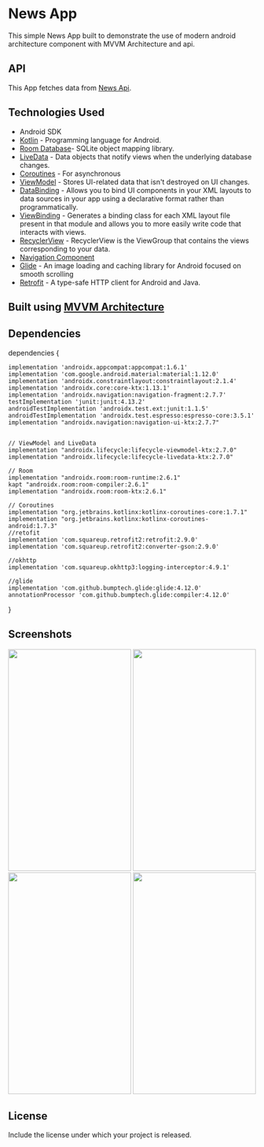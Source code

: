 # News App

This simple News App built to demonstrate the use of modern android architecture component with MVVM Architecture and api.

## API

This App fetches data from [News Api](https://newsapi.org/).

## Technologies Used

- Android SDK
- [Kotlin](https://kotlinlang.org/) - Programming language for Android.
- [Room Database](https://developer.android.com/training/data-storage/room/)- SQLite object mapping library.
- [LiveData](https://developer.android.com/topic/libraries/architecture/livedata/) - Data objects that notify views when the underlying database changes.
- [Coroutines](https://kotlinlang.org/docs/coroutines-overview.html) - For asynchronous
- [ViewModel](https://developer.android.com/topic/libraries/architecture/viewmodel) - Stores UI-related data that isn't destroyed on UI changes.
- [DataBinding](https://developer.android.com/topic/libraries/data-binding) - Allows you to bind UI components in your XML layouts to data sources in your app using a declarative format rather than programmatically.
- [ViewBinding](https://developer.android.com/topic/libraries/view-binding) - Generates a binding class for each XML layout file present in that module and allows you to more easily write code that interacts with views.
- [RecyclerView](https://developer.android.com/develop/ui/views/layout/recyclerview) - RecyclerView is the ViewGroup that contains the views corresponding to your data.
- [Navigation Component](https://developer.android.com/guide/navigation)
- [Glide](https://github.com/bumptech/glide) - An image loading and caching library for Android focused on smooth scrolling
- [Retrofit](https://square.github.io/retrofit/) - A type-safe HTTP client for Android and Java.

 ## Built using [MVVM Architecture](https://developer.android.com/topic/architecture)
  
## Dependencies

dependencies {

    implementation 'androidx.appcompat:appcompat:1.6.1'
    implementation 'com.google.android.material:material:1.12.0'
    implementation 'androidx.constraintlayout:constraintlayout:2.1.4'
    implementation 'androidx.core:core-ktx:1.13.1'
    implementation 'androidx.navigation:navigation-fragment:2.7.7'
    testImplementation 'junit:junit:4.13.2'
    androidTestImplementation 'androidx.test.ext:junit:1.1.5'
    androidTestImplementation 'androidx.test.espresso:espresso-core:3.5.1'
    implementation "androidx.navigation:navigation-ui-ktx:2.7.7"


    // ViewModel and LiveData
    implementation "androidx.lifecycle:lifecycle-viewmodel-ktx:2.7.0"
    implementation "androidx.lifecycle:lifecycle-livedata-ktx:2.7.0"

    // Room
    implementation "androidx.room:room-runtime:2.6.1"
    kapt "androidx.room:room-compiler:2.6.1"
    implementation "androidx.room:room-ktx:2.6.1"

    // Coroutines
    implementation "org.jetbrains.kotlinx:kotlinx-coroutines-core:1.7.1"
    implementation "org.jetbrains.kotlinx:kotlinx-coroutines-android:1.7.3"
    //retofit
    implementation 'com.squareup.retrofit2:retrofit:2.9.0'
    implementation 'com.squareup.retrofit2:converter-gson:2.9.0'

    //okhttp
    implementation 'com.squareup.okhttp3:logging-interceptor:4.9.1'

    //glide
    implementation 'com.github.bumptech.glide:glide:4.12.0'
    annotationProcessor 'com.github.bumptech.glide:compiler:4.12.0'

}

## Screenshots
<img src="https://github.com/crashoo/WorldNews/assets/116108036/d9a05c51-2e56-4995-81f2-b4d581c79551" width="250" height="450">
<img src="https://github.com/crashoo/WorldNews/assets/116108036/115ebaf4-0206-47eb-a6af-c8c22205294d" width="250" height="450">

<img src="https://github.com/crashoo/WorldNews/assets/116108036/ce122105-15c1-421e-ad9b-0ae2df9156e9" width="250" height="450">
<img src="https://github.com/crashoo/WorldNews/assets/116108036/ea9e75ae-547d-4eb2-9bf5-e7b76aaf2b1c" width="250" height="450">


## License

Include the license under which your project is released.

